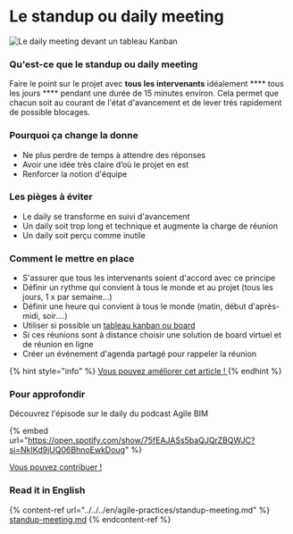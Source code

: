 # Le standup ou daily meeting

![Le daily meeting devant un tableau Kanban](../../../.gitbook/assets/undraw\_scrum\_board\_cesn.png)

### Qu'est-ce que le standup ou daily meeting

Faire le point sur le projet avec **tous les intervenants** idéalement **** tous les jours **** pendant une durée de 15 minutes environ. Cela permet que chacun soit au courant de l'état d'avancement et de lever très rapidement de possible blocages. &#x20;

### Pourquoi ça change la donne

* Ne plus perdre de temps à attendre des réponses
* Avoir une idée très claire d’où le projet en est&#x20;
* &#x20;Renforcer la notion d'équipe&#x20;

### Les pièges à éviter

* Le daily se transforme en suivi d'avancement
* Un daily soit trop long et technique et augmente la charge de réunion&#x20;
* Un daily soit perçu comme inutile&#x20;

### Comment le mettre en place&#x20;

* S'assurer que tous les intervenants soient d'accord avec ce principe&#x20;
* Définir un rythme qui convient à tous le monde et au projet (tous les jours, 1 x par semaine...)&#x20;
* Définir une heure qui convient à tous le monde (matin, début d'après-midi, soir....)
* Utiliser si possible un [tableau kanban ou board](../pratiques-fonctionnelles/tableau-kanban-board.md)
* Si ces réunions sont à distance choisir une solution de board virtuel et de réunion en ligne&#x20;
* Créer un événement d'agenda partagé pour rappeler la réunion&#x20;

{% hint style="info" %}
[Vous pouvez améliorer cet article ! ](../../communaute-agile-bim/contribuer.md)
{% endhint %}

### Pour approfondir&#x20;

Découvrez l'épisode sur le daily du podcast Agile BIM&#x20;

{% embed url="https://open.spotify.com/show/75fEAJASs5baQJQrZBQWJC?si=NkIKd9jUQ06BhnoEwkDoug" %}

[Vous pouvez contribuer ! ](../../communaute-agile-bim/contribuer.md)

### Read it in English&#x20;

{% content-ref url="../../../en/agile-practices/standup-meeting.md" %}
[standup-meeting.md](../../../en/agile-practices/standup-meeting.md)
{% endcontent-ref %}

